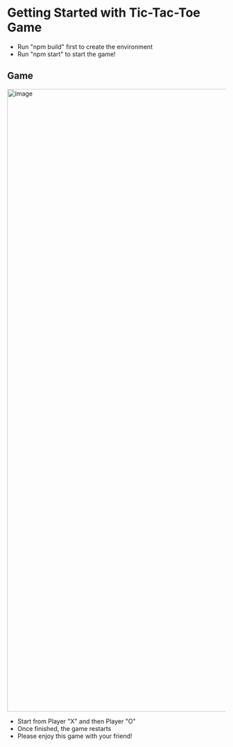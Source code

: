 # Getting Started with Tic-Tac-Toe Game
* Run "npm build" first to create the environment
* Run "npm start" to start the game!
## Game 
<img width="1436" alt="image" src="https://user-images.githubusercontent.com/106227061/202970065-b2734015-245a-44e8-a424-0fa970afc61b.png">

* Start from Player "X" and then Player "O"
* Once finished, the game restarts
* Please enjoy this game with your friend!

